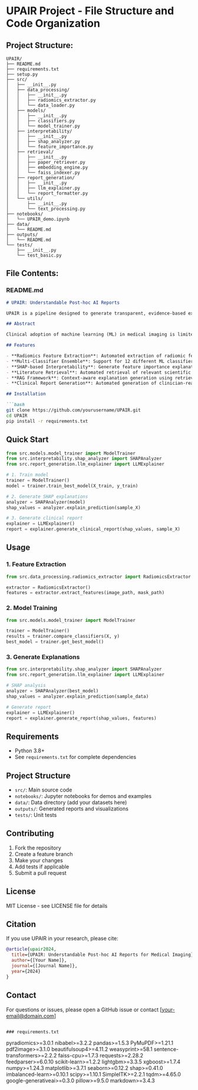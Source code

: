 # UPAIR Project - File Structure and Code Organization

## Project Structure:
```
UPAIR/
├── README.md
├── requirements.txt
├── setup.py
├── src/
│   ├── __init__.py
│   ├── data_processing/
│   │   ├── __init__.py
│   │   ├── radiomics_extractor.py
│   │   └── data_loader.py
│   ├── models/
│   │   ├── __init__.py
│   │   ├── classifiers.py
│   │   └── model_trainer.py
│   ├── interpretability/
│   │   ├── __init__.py
│   │   ├── shap_analyzer.py
│   │   └── feature_importance.py
│   ├── retrieval/
│   │   ├── __init__.py
│   │   ├── paper_retriever.py
│   │   ├── embedding_engine.py
│   │   └── faiss_indexer.py
│   ├── report_generation/
│   │   ├── __init__.py
│   │   ├── llm_explainer.py
│   │   └── report_formatter.py
│   └── utils/
│       ├── __init__.py
│       └── text_processing.py
├── notebooks/
│   └── UPAIR_demo.ipynb
├── data/
│   └── README.md
├── outputs/
│   └── README.md
└── tests/
    ├── __init__.py
    └── test_basic.py
```

## File Contents:

### README.md
```markdown
# UPAIR: Understandable Post-hoc AI Reports

UPAIR is a pipeline designed to generate transparent, evidence-based explanations for machine learning predictions in medical imaging by combining SHAP analysis with retrieval-augmented generation (RAG) and large language models (LLMs).

## Abstract

Clinical adoption of machine learning (ML) in medical imaging is limited by the lack of interpretability. To address this, we present UPAIR (Understandable Post-hoc AI Reports), a pipeline designed to generate transparent, evidence-based explanations by combining SHAP analysis with retrieval-augmented generation (RAG) and large language models (LLMs). We trained 12 Classifiers to predict IDH mutation status in glioma using radiomics and clinical features. SHAP values were used to identify key contributors to each prediction. Relevant literature was retrieved from a curated PubMed dataset using FAISS for similarity search and passed through a RAG framework with Gemini 2.5 Pro to generate concise, reference-supported explanations for each feature. The model achieved a best AUROC of 86.7% on a hold-out test set using Gradient Boosting Classifier. In a case study of a single patient excluded from training, the model predicted IDH-wildtype glioma. SHAP identified MGMT status, age, and three radiomic features as the most influential. UPAIR produced a structured report combining SHAP visualizations with LLM-generated summaries grounded in scientific evidence. UPAIR provides a practical, model-agnostic framework that enhances ML interpretability in clinical settings, helping bridge the gap between black-box AI and real-world medical decision-making.

## Features

- **Radiomics Feature Extraction**: Automated extraction of radiomic features from medical images
- **Multi-Classifier Ensemble**: Support for 12 different ML classifiers with hyperparameter optimization
- **SHAP-based Interpretability**: Generate feature importance explanations using SHAP values
- **Literature Retrieval**: Automated retrieval of relevant scientific papers from PubMed
- **RAG Framework**: Context-aware explanation generation using retrieved literature
- **Clinical Report Generation**: Automated generation of clinician-readable reports

## Installation

```bash
git clone https://github.com/yourusername/UPAIR.git
cd UPAIR
pip install -r requirements.txt
```

## Quick Start

```python
from src.models.model_trainer import ModelTrainer
from src.interpretability.shap_analyzer import SHAPAnalyzer
from src.report_generation.llm_explainer import LLMExplainer

# 1. Train model
trainer = ModelTrainer()
model = trainer.train_best_model(X_train, y_train)

# 2. Generate SHAP explanations
analyzer = SHAPAnalyzer(model)
shap_values = analyzer.explain_prediction(sample_X)

# 3. Generate clinical report
explainer = LLMExplainer()
report = explainer.generate_clinical_report(shap_values, sample_X)
```

## Usage

### 1. Feature Extraction
```python
from src.data_processing.radiomics_extractor import RadiomicsExtractor

extractor = RadiomicsExtractor()
features = extractor.extract_features(image_path, mask_path)
```

### 2. Model Training
```python
from src.models.model_trainer import ModelTrainer

trainer = ModelTrainer()
results = trainer.compare_classifiers(X, y)
best_model = trainer.get_best_model()
```

### 3. Generate Explanations
```python
from src.interpretability.shap_analyzer import SHAPAnalyzer
from src.report_generation.llm_explainer import LLMExplainer

# SHAP analysis
analyzer = SHAPAnalyzer(best_model)
shap_values = analyzer.explain_prediction(sample_data)

# Generate report
explainer = LLMExplainer()
report = explainer.generate_report(shap_values, features)
```

## Requirements

- Python 3.8+
- See `requirements.txt` for complete dependencies

## Project Structure

- `src/`: Main source code
- `notebooks/`: Jupyter notebooks for demos and examples
- `data/`: Data directory (add your datasets here)
- `outputs/`: Generated reports and visualizations
- `tests/`: Unit tests

## Contributing

1. Fork the repository
2. Create a feature branch
3. Make your changes
4. Add tests if applicable
5. Submit a pull request

## License

MIT License - see LICENSE file for details

## Citation

If you use UPAIR in your research, please cite:

```bibtex
@article{upair2024,
  title={UPAIR: Understandable Post-hoc AI Reports for Medical Imaging},
  author={[Your Name]},
  journal={[Journal Name]},
  year={2024}
}
```

## Contact

For questions or issues, please open a GitHub issue or contact [your-email@domain.com]
```

### requirements.txt
```
pyradiomics>=3.0.1
nibabel>=3.2.2
pandas>=1.5.3
PyMuPDF>=1.21.1
pdf2image>=3.1.0
beautifulsoup4>=4.11.2
weasyprint>=58.1
sentence-transformers>=2.2.2
faiss-cpu>=1.7.3
requests>=2.28.2
feedparser>=6.0.10
scikit-learn>=1.2.2
lightgbm>=3.3.5
xgboost>=1.7.4
numpy>=1.24.3
matplotlib>=3.7.1
seaborn>=0.12.2
shap>=0.41.0
imbalanced-learn>=0.10.1
scipy>=1.10.1
SimpleITK>=2.2.1
tqdm>=4.65.0
google-generativeai>=0.3.0
pillow>=9.5.0
markdown>=3.4.3
```
